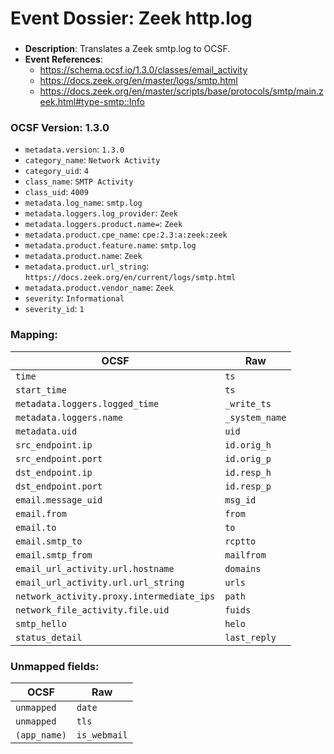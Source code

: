 # Event Dossier: Zeek http.log
### 
- **Description**: Translates a Zeek smtp.log to OCSF. 
- **Event References**:
  - https://schema.ocsf.io/1.3.0/classes/email_activity
  - https://docs.zeek.org/en/master/logs/smtp.html
  - https://docs.zeek.org/en/master/scripts/base/protocols/smtp/main.zeek.html#type-smtp::Info
    
 ### OCSF Version: 1.3.0
 - `metadata.version`: `1.3.0`
 - `category_name`: `Network Activity`
 - `category_uid`: `4`
 - `class_name`: `SMTP Activity`
 - `class_uid`: `4009`
 - `metadata.log_name`: `smtp.log`
 - `metadata.loggers.log_provider`: `Zeek`
 - `metadata.loggers.product.name=`: `Zeek`
 - `metadata.product.cpe_name`: `cpe:2.3:a:zeek:zeek`
 - `metadata.product.feature.name`: `smtp.log`
 - `metadata.product.name`: `Zeek`
 - `metadata.product.url_string`: `https://docs.zeek.org/en/current/logs/smtp.html`
 - `metadata.product.vendor_name`: `Zeek`
 - `severity`: `Informational`
 - `severity_id`: `1`

 ### Mapping:

| OCSF                           | Raw               |
| ------------------------------ | ----------------- |
|`time`                          |`ts`               |
|`start_time`                    |`ts`               |
|`metadata.loggers.logged_time`  |`_write_ts`        |
|`metadata.loggers.name`         |`_system_name`     |
|`metadata.uid`                  |`uid`              |
|`src_endpoint.ip`               |`id.orig_h`        |
|`src_endpoint.port`             |`id.orig_p`        |
|`dst_endpoint.ip`               |`id.resp_h`        |
|`dst_endpoint.port`             |`id.resp_p`        |
|`email.message_uid`             |`msg_id`           |
|`email.from`                    |`from`             |
|`email.to`                      |`to`               |
|`email.smtp_to`                 |`rcptto`           |
|`email.smtp_from`               |`mailfrom`         |
|`email_url_activity.url.hostname` |`domains`        |
|`email_url_activity.url.url_string` |`urls`         |
|`network_activity.proxy.intermediate_ips` |`path`   |
|`network_file_activity.file.uid`|`fuids`            |
|`smtp_hello`                    |`helo`             |
|`status_detail`                 |`last_reply`       |

 ### Unmapped fields:
 
| OCSF                     | Raw                      |
| -------------------------| -------------------------|
| `unmapped`               | `date`                   |
| `unmapped`               | `tls`                    |
| `(app_name)`             | `is_webmail`             | 		
